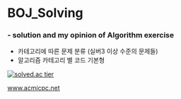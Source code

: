# BOJ_Solving

### - solution and my opinion of Algorithm exercise
 * 카테고리에 따른 문제 분류 (실버3 이상 수준의 문제들)
 * 알고리즘 카테고리 별 코드 기본형
 
  [![solved.ac tier](http://mazassumnida.wtf/api/generate_badge?boj=wjdgurrj)](https://solved.ac/wjdgurrj)
  
  www.acmicpc.net
